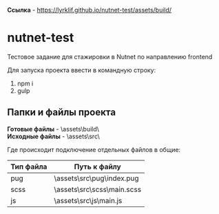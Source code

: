 **Ссылка** - https://lyrklif.github.io/nutnet-test/assets/build/  
  

# nutnet-test
Тестовое задание для стажировки в Nutnet по направлению frontend


Для запуска проекта ввести в командную строку:  
1. npm i  
2. gulp  


Папки и файлы проекта  
-----------------------------------
**Готовые файлы**   -  \assets\build\  
**Исходные файлы**  -  \assets\src\  


Где происходит подключение отдельных файлов в общие:  

Тип файла                | Путь к файлу 
-------------------------|----------------------
pug				     	 | \assets\src\pug\index.pug
scss      				 | \assets\src\scss\main.scss
js  					 | \assets\src\js\main.js
